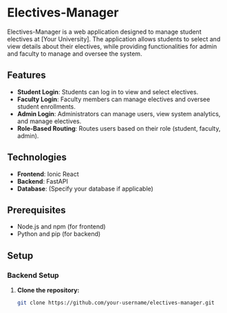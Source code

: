 # Electives-Manager

Electives-Manager is a web application designed to manage student electives at [Your University]. The application allows students to select and view details about their electives, while providing functionalities for admin and faculty to manage and oversee the system.

## Features

- **Student Login**: Students can log in to view and select electives.
- **Faculty Login**: Faculty members can manage electives and oversee student enrollments.
- **Admin Login**: Administrators can manage users, view system analytics, and manage electives.
- **Role-Based Routing**: Routes users based on their role (student, faculty, admin).

## Technologies

- **Frontend**: Ionic React
- **Backend**: FastAPI
- **Database**: (Specify your database if applicable)

## Prerequisites

- Node.js and npm (for frontend)
- Python and pip (for backend)

## Setup

### Backend Setup

1. **Clone the repository:**

   ```bash
   git clone https://github.com/your-username/electives-manager.git
